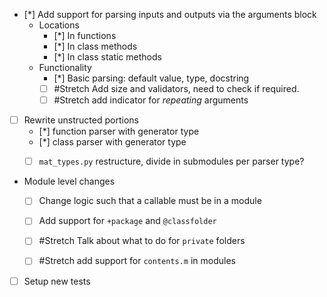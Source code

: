


- [*] Add support for parsing inputs and outputs via the arguments block
    - Locations
        - [*] In functions
        - [*] In class methods
        - [*] In class static methods
    - Functionality
        - [*] Basic parsing: default value, type, docstring
        - [ ] #Stretch Add size and validators, need to check if required. 
        - [ ] #Stretch add indicator for *repeating* arguments

- [ ] Rewrite unstructed portions
    - [*] function parser with generator type
    - [*] class parser with generator type
    - [ ] `mat_types.py` restructure, divide in submodules per parser type?


- Module level changes
    - [ ] Change logic such that a callable must be in a module
    - [ ] Add support for `+package` and `@classfolder` 
    - [ ] #Stretch Talk about what to do for `private` folders
    - [ ] #Stretch add support for `contents.m` in modules


- [ ] Setup new tests

